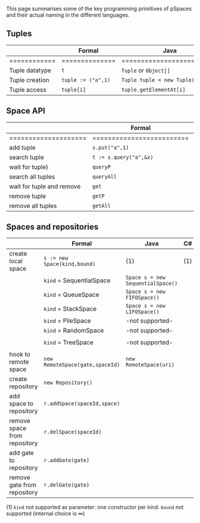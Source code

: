This page summarises some of the key programming primitives of pSpaces and their actual naming in the different languages. 

## Tuples

| | Formal | Java | C#  | Go | Swift | TypeScript |
| - | - | ---------------------------------------------- | - | - | - | - |
| ============ | ============== | ========================= | ========================= | ========================= | =========================  | ========================= |
| Tuple datatype | `t` | `Tuple` or `Object[]` |  |  `Tuple` or `[]interface{}` | `[TemplateField]` |  |
| Tuple creation | `tuple := ("a",1)` | `Tuple tuple = new Tuple("a",1)`|  | `tuple := CreateTuple("a",1)` | `let tuple = ["a", 1]` | |
| Tuple access | `tuple[i]` | `tuple.getElementAt[i]` |  | `tuple.GetFieldAt(i)` | `tuple[i]` |  |  

## Space API

| | Formal | Java | C#  | Go | Swift | TypeScript |
| - | - | - | - | - | - | - |
| ==================== | ========================= | ======================================================================== | ================================= | ========================= | ==================================================  | ========================= |
| add tuple | `s.put("a",1)` | s.put("a",1) |  | `Put("a",1)` | `s.put(["a",1])` |  |
| search tuple | `t := s.query("a",&x)` | `Object[] t = s.query(new ActualField("a"),new FormalField(Integer.class())` | `ITuple t = s.Query("a",typeof(int));` | `t,e := s.QueryP("a",&x)` | `let t = s.query(["a",FormalTemplateField(Int.self)])` |  |
| wait for tuple) | `queryP` | `Object[] t = s.queryP(new ActualField("a"),new FormalField(Integer.class())` |  | `t,e := s.QueryP("a",&x)` | `let t = s.queryp(["a",FormalTemplateField(Int.self)])` |  |
| search all tuples | `queryAll` | `List<Object[]> tl = s.queryAll(new ActualField("a"),new FormalField(Integer.class())` |  | `tl,e := s.QueryAll("a",&x)` | `let t = s.queryAll(["a",FormalTemplateField(Int.self)])` |  |
| wait for tuple and remove | `get` | `Object[] t = s.get(new ActualField("a"),new FormalField(Integer.class())` |  | `t,e := s.Get("a",&x)` | `let t = s.get(["a",FormalTemplateField(Int.self)])` |  |
| remove tuple | `getP` | `Object[] t = s.getP(new ActualField("a"),new FormalField(Integer.class())` |  | `t,e := s.GetP("a",&x)` | `let t = s.getp(["a",FormalTemplateField(Int.self)])` |  |
| remove all tuples | `getAll` | `List<Object[]> tl = s.getAll(new ActualField("a"),new FormalField(Integer.class())` |  | `t,e := s.GetAll("a",&x)` | `let t = s.getAll(["a",FormalTemplateField(Int.self)])` |  |

## Spaces and repositories

| |  Formal | Java | C#  | Go | Swift | TypeScript |
| - | - | - | - | - | - | - |
| create local space | `s := new Space(kind,bound)` | (1)  | (1) | (1) | `let s = TupleSpace(kind)` | (1) |
| | `kind` = SequentialSpace | `Space s = new SequentialSpace()` |  |  new Space(uri) |  |  |
| | `kind` = QueueSpace      | `Space s = new FIFOSpace()` |  |  -not supported- | `let s = TupleSpace(TupleList())` |  |
| | `kind` =  StackSpace     | `Space s = new LIFOSpace()` |  | -not supported-  |  |  |
| | `kind` = PileSpace       | -not supported-  |  | -not supported-  |  |  |
| | `kind` = RandomSpace     | -not supported-  |  | -not supported-  |  |  |
| | `kind` = TreeSpace     | -not supported-  |  | -not supported-  | `let s = TupleSpace(TupleList())` |  |
| hook to remote space | `new RemoteSpace(gate,spaceId)` | `new RemoteSpace(uri)` |  | `new RemoteSpace(uri)`| `let rs = RemoteSpace(uri)` |  |
| create repository | `new Repository()` |  |  | -not supported-  | `let sr = SpaceRepository()` |  |
| add space to repository | `r.addSpace(spaceId,space)` |  |  | -not supported-  | `sr.add("id", space)` |  |
| remove space from repository  | `r.delSpace(spaceId)` |  |  | -not supported-  | `sr.remove("id")` |  |
| add gate to repository  | `r.addGate(gate)` |  |  | -not supported-  | `sr.addGate(gate)` |  |
| remove gate from repository  | `r.delGate(gate)` |  |  | -not supported-  | -not yet implemented- |  |

(1) `kind` not supported as parameter: one constructor per kind. `bound` not supported (internal choice is ∞)

